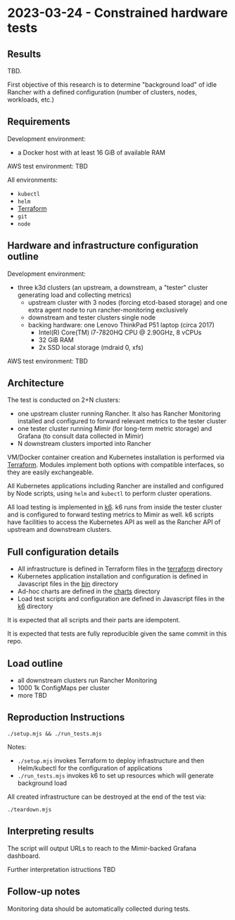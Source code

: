 # 2023-03-24 - Constrained hardware tests

## Results

TBD. 

First objective of this research is to determine "background load" of idle Rancher with a defined configuration (number of clusters, nodes, workloads, etc.)

## Requirements

Development environment:
- a Docker host with at least 16 GiB of available RAM

AWS test environment: TBD

All environments:
- `kubectl`
- `helm`
- [Terraform](https://www.terraform.io/)
- `git`
- `node`

## Hardware and infrastructure configuration outline

Development environment: 
- three k3d clusters (an upstream, a downstream, a "tester" cluster generating load and collecting metrics)
  - upstream cluster with 3 nodes (forcing etcd-based storage) and one extra agent node to run rancher-monitoring exclusively
  - downstream and tester clusters single node
  - backing hardware: one Lenovo ThinkPad P51 laptop (circa 2017)
    - Intel(R) Core(TM) i7-7820HQ CPU @ 2.90GHz, 8 vCPUs
    - 32 GiB RAM
    - 2x SSD local storage (mdraid 0, xfs)

AWS test environment: TBD

## Architecture

The test is conducted on 2+N clusters:
 - one upstream cluster running Rancher. It also has Rancher Monitoring installed and configured to forward relevant metrics to the tester cluster
 - one tester cluster running Mimir (for long-term metric storage) and Grafana (to consult data collected in Mimir)
 - N downstream clusters imported into Rancher

VM/Docker container creation and Kubernetes installation is performed via [Terraform](https://www.terraform.io/). Modules implement both options with compatible interfaces, so they are easily exchangeable.

All Kubernetes applications including Rancher are installed and configured by Node scripts, using `helm` and `kubectl` to perform cluster operations.

All load testing is implemented in [k6](https://k6.io/). k6 runs from inside the tester cluster and is configured to forward testing metrics to Mimir as well. k6 scripts have facilities to access the Kubernetes API as well as the Rancher API of upstream and downstream clusters.

## Full configuration details

- All infrastructure is defined in Terraform files in the [terraform](../terraform) directory
- Kubernetes application installation and configuration is defined in Javascript files in the [bin](../bin) directory
- Ad-hoc charts are defined in the [charts](../charts) directory
- Load test scripts and configuration are defined in Javascript files in the [k6](../k6) directory

It is expected that all scripts and their parts are idempotent.

It is expected that tests are fully reproducible given the same commit in this repo.

## Load outline

- all downstream clusters run Rancher Monitoring
- 1000 1k ConfigMaps per cluster
- more TBD

## Reproduction Instructions

```shell
./setup.mjs && ./run_tests.mjs
```

Notes:
 - `./setup.mjs` invokes Terraform to deploy infrastructure and then Helm/kubectl for the configuration of applications
 - `./run_tests.mjs` invokes k6 to set up resources which will generate background load

All created infrastructure can be destroyed at the end of the test via:
```shell
./teardown.mjs
```

## Interpreting results

The script will output URLs to reach to the Mimir-backed Grafana dashboard.

Further interpretation istructions TBD

## Follow-up notes

Monitoring data should be automatically collected during tests.
